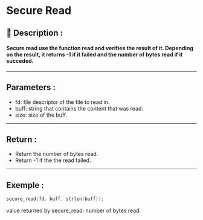 # Secure Read

## 📝 Description :
#### Secure read use the function read and verifies the result of it. Depending on the result, it returns -1 if it failed and the number of bytes read if it succeded.
---
## Parameters :
 - fd: file descriptor of the file to read in.
 - buff: string that contains the content that was read.
 - size: size of the buff.
---
## Return :
- Return the number of bytes read.
- Return -1 if the the read failed.
---
## Exemple : 
```c
secure_read(fd, buff, strlen(buff));
```
value returned by secure_read: number of bytes read.